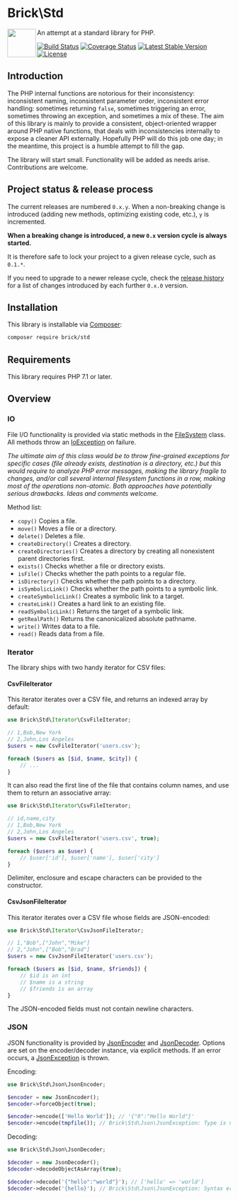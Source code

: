 Brick\Std
=========

<img src="https://raw.githubusercontent.com/brick/brick/master/logo.png" alt="" align="left" height="64">

An attempt at a standard library for PHP.

[![Build Status](https://secure.travis-ci.org/brick/std.svg?branch=master)](http://travis-ci.org/brick/std)
[![Coverage Status](https://coveralls.io/repos/brick/std/badge.svg?branch=master)](https://coveralls.io/r/brick/std?branch=master)
[![Latest Stable Version](https://poser.pugx.org/brick/std/v/stable)](https://packagist.org/packages/brick/std)
[![License](https://img.shields.io/badge/license-MIT-blue.svg)](http://opensource.org/licenses/MIT)

Introduction
------------

The PHP internal functions are notorious for their inconsistency: inconsistent naming, inconsistent parameter order, inconsistent error handling: sometimes returning `false`, sometimes triggering an error, sometimes throwing an exception, and sometimes a mix of these.
The aim of this library is mainly to provide a consistent, object-oriented wrapper around PHP native functions, that deals with inconsistencies internally to expose a cleaner API externally.
Hopefully PHP will do this job one day; in the meantime, this project is a humble attempt to fill the gap.

The library will start small. Functionality will be added as needs arise. Contributions are welcome.

Project status & release process
--------------------------------

The current releases are numbered `0.x.y`. When a non-breaking change is introduced (adding new methods, optimizing existing code, etc.), `y` is incremented.

**When a breaking change is introduced, a new `0.x` version cycle is always started.**

It is therefore safe to lock your project to a given release cycle, such as `0.1.*`.

If you need to upgrade to a newer release cycle, check the [release history](https://github.com/brick/std/releases)
for a list of changes introduced by each further `0.x.0` version.

Installation
------------

This library is installable via [Composer](https://getcomposer.org/):

```bash
composer require brick/std
```

Requirements
------------

This library requires PHP 7.1 or later.

Overview
--------

### IO

File I/O functionality is provided via static methods in the [FileSystem](https://github.com/brick/std/blob/master/src/Io/FileSystem.php) class. All methods throw an [IoException](https://github.com/brick/std/blob/master/src/Io/IoException.php) on failure.

*The ultimate aim of this class would be to throw fine-grained exceptions for specific cases (file already exists, destination is a directory, etc.) but this would require to analyze PHP error messages, making the library fragile to changes, and/or call several internal filesystem functions in a row, making most of the operations non-atomic. Both approaches have potentially serious drawbacks. Ideas and comments welcome.*

Method list:

- `copy()` Copies a file.
- `move()` Moves a file or a directory.
- `delete()` Deletes a file.
- `createDirectory()` Creates a directory.
- `createDirectories()` Creates a directory by creating all nonexistent parent directories first.
- `exists()` Checks whether a file or directory exists.
- `isFile()` Checks whether the path points to a regular file.
- `isDirectory()` Checks whether the path points to a directory.
- `isSymbolicLink()` Checks whether the path points to a symbolic link.
- `createSymbolicLink()` Creates a symbolic link to a target.
- `createLink()` Creates a hard link to an existing file.
- `readSymbolicLink()` Returns the target of a symbolic link.
- `getRealPath()` Returns the canonicalized absolute pathname.
- `write()` Writes data to a file.
- `read()` Reads data from a file.

### Iterator

The library ships with two handy iterator for CSV files:

#### CsvFileIterator

This iterator iterates over a CSV file, and returns an indexed array by default:

```php
use Brick\Std\Iterator\CsvFileIterator;

// 1,Bob,New York
// 2,John,Los Angeles
$users = new CsvFileIterator('users.csv');

foreach ($users as [$id, $name, $city]) {
    // ...
}
```

It can also read the first line of the file that contains column names, and use them to return an associative array:

```php
use Brick\Std\Iterator\CsvFileIterator;

// id,name,city
// 1,Bob,New York
// 2,John,Los Angeles
$users = new CsvFileIterator('users.csv', true);

foreach ($users as $user) {
    // $user['id'], $user['name'], $user['city']
}
```

Delimiter, enclosure and escape characters can be provided to the constructor.

#### CsvJsonFileIterator

This iterator iterates over a CSV file whose fields are JSON-encoded:

```php
use Brick\Std\Iterator\CsvJsonFileIterator;

// 1,"Bob",["John","Mike"]
// 2,"John",["Bob","Brad"]
$users = new CsvJsonFileIterator('users.csv');

foreach ($users as [$id, $name, $friends]) {
    // $id is an int
    // $name is a string
    // $friends is an array
}
```

The JSON-encoded fields must not contain newline characters.

### JSON

JSON functionality is provided by [JsonEncoder](https://github.com/brick/std/blob/master/src/Json/JsonEncoder.php) and [JsonDecoder](https://github.com/brick/std/blob/master/src/Json/JsonDecoder.php). Options are set on the encoder/decoder instance, via explicit methods. If an error occurs, a [JsonException](https://github.com/brick/std/blob/master/src/Json/JsonException.php) is thrown.

Encoding:

```php
use Brick\Std\Json\JsonEncoder;

$encoder = new JsonEncoder();
$encoder->forceObject(true);

$encoder->encode(['Hello World']); // '{"0":"Hello World"}'
$encoder->encode(tmpfile()); // Brick\Std\Json\JsonException: Type is not supported
```

Decoding:

```php
use Brick\Std\Json\JsonDecoder;

$decoder = new JsonDecoder();
$decoder->decodeObjectAsArray(true);

$decoder->decode('{"hello":"world"}'); // ['hello' => 'world']
$decoder->decode('{hello}'); // Brick\Std\Json\JsonException: Syntax error
```
